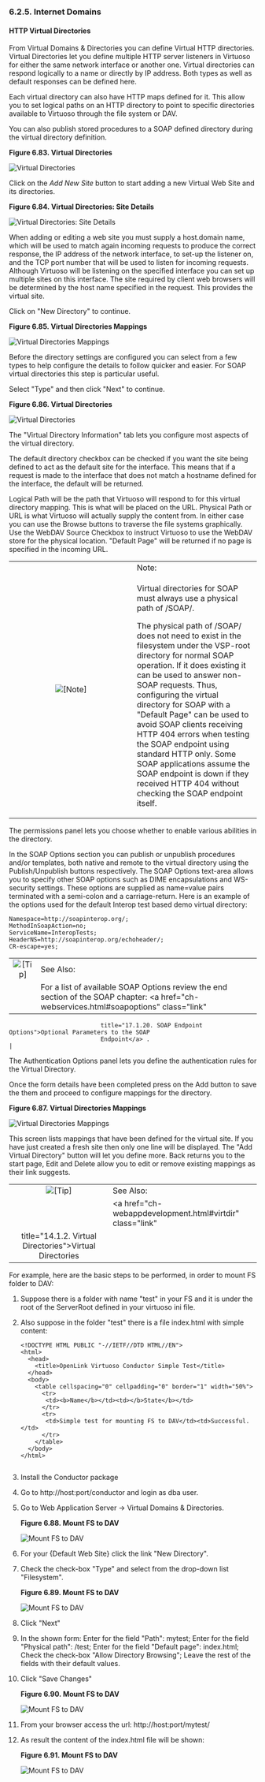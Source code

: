 <div>

<div>

<div>

<div>

### 6.2.5. Internet Domains

</div>

</div>

</div>

<div>

<div>

<div>

<div>

#### HTTP Virtual Directories

</div>

</div>

</div>

From Virtual Domains & Directories you can define Virtual HTTP
directories. Virtual Directories let you define multiple HTTP server
listeners in Virtuoso for either the same network interface or another
one. Virtual directories can respond logically to a name or directly by
IP address. Both types as well as default responses can be defined here.

Each virtual directory can also have HTTP maps defined for it. This
allow you to set logical paths on an HTTP directory to point to specific
directories available to Virtuoso through the file system or DAV.

You can also publish stored procedures to a SOAP defined directory
during the virtual directory definition.

<div>

<div>

**Figure 6.83. Virtual Directories**

<div>

<div>

![Virtual Directories](images/ui/admvirtdir001.png)

</div>

</div>

</div>

  

</div>

Click on the <span class="emphasis">*Add New Site*</span> button to
start adding a new Virtual Web Site and its directories.

<div>

<div>

**Figure 6.84. Virtual Directories: Site Details**

<div>

<div>

![Virtual Directories: Site Details](images/ui/admvirtdir002.png)

</div>

</div>

</div>

  

</div>

When adding or editing a web site you must supply a host.domain name,
which will be used to match again incoming requests to produce the
correct response, the IP address of the network interface, to set-up the
listener on, and the TCP port number that will be used to listen for
incoming requests. Although Virtuoso will be listening on the specified
interface you can set up multiple sites on this interface. The site
required by client web browsers will be determined by the host name
specified in the request. This provides the virtual site.

Click on "New Directory" to continue.

<div>

<div>

**Figure 6.85. Virtual Directories Mappings**

<div>

<div>

![Virtual Directories Mappings](images/ui/admvirtdir003.png)

</div>

</div>

</div>

  

</div>

Before the directory settings are configured you can select from a few
types to help configure the details to follow quicker and easier. For
SOAP virtual directories this step is particular useful.

Select "Type" and then click "Next" to continue.

<div>

<div>

**Figure 6.86. Virtual Directories**

<div>

<div>

![Virtual Directories](images/ui/admvirtdir004.png)

</div>

</div>

</div>

  

</div>

The "Virtual Directory Information" tab lets you configure most aspects
of the virtual directory.

The default directory checkbox can be checked if you want the site being
defined to act as the default site for the interface. This means that if
a request is made to the interface that does not match a hostname
defined for the interface, the default will be returned.

Logical Path will be the path that Virtuoso will respond to for this
virtual directory mapping. This is what will be placed on the URL.
Physical Path or URL is what Virtuoso will actually supply the content
from. In either case you can use the Browse buttons to traverse the file
systems graphically. Use the WebDAV Source Checkbox to instruct Virtuoso
to use the WebDAV store for the physical location. "Default Page" will
be returned if no page is specified in the incoming URL.

<div>

<table data-border="0" data-summary="Note: Note:">
<colgroup>
<col style="width: 50%" />
<col style="width: 50%" />
</colgroup>
<tbody>
<tr class="odd">
<td rowspan="2" style="text-align: center;" data-valign="top"
width="25"><img src="images/note.png" alt="[Note]" /></td>
<td style="text-align: left;">Note:</td>
</tr>
<tr class="even">
<td style="text-align: left;" data-valign="top"><p>Virtual directories
for SOAP must always use a physical path of /SOAP/.</p>
<p>The physical path of /SOAP/ does not need to exist in the filesystem
under the VSP-root directory for normal SOAP operation. If it does
existing it can be used to answer non-SOAP requests. Thus, configuring
the virtual directory for SOAP with a "Default Page" can be used to
avoid SOAP clients receiving HTTP 404 errors when testing the SOAP
endpoint using standard HTTP only. Some SOAP applications assume the
SOAP endpoint is down if they received HTTP 404 without checking the
SOAP endpoint itself.</p></td>
</tr>
</tbody>
</table>

</div>

The permissions panel lets you choose whether to enable various
abilities in the directory.

In the SOAP Options section you can publish or unpublish procedures
and/or templates, both native and remote to the virtual directory using
the Publish/Unpublish buttons respectively. The SOAP Options text-area
allows you to specify other SOAP options such as DIME encapsulations and
WS-security settings. These options are supplied as name=value pairs
terminated with a semi-colon and a carriage-return. Here is an example
of the options used for the default Interop test based demo virtual
directory:

``` programlisting
Namespace=http://soapinterop.org/;
MethodInSoapAction=no;
ServiceName=InteropTests;
HeaderNS=http://soapinterop.org/echoheader/;
CR-escape=yes;
```

<div>

|                            |                                                                                                                                         |
|:--------------------------:|:----------------------------------------------------------------------------------------------------------------------------------------|
| ![\[Tip\]](images/tip.png) | See Also:                                                                                                                               |
|                            | For a list of available SOAP Options review the end section of the SOAP chapter: <a href="ch-webservices.html#soapoptions" class="link" 
                              title="17.1.20. SOAP Endpoint Options">Optional Parameters to the SOAP                                                                   
                              Endpoint</a> .                                                                                                                           |

</div>

The Authentication Options panel lets you define the authentication
rules for the Virtual Directory.

Once the form details have been completed press on the Add button to
save the them and proceed to configure mappings for the directory.

<div>

<div>

**Figure 6.87. Virtual Directories Mappings**

<div>

<div>

![Virtual Directories Mappings](images/ui/admvirtdir006.png)

</div>

</div>

</div>

  

</div>

This screen lists mappings that have been defined for the virtual site.
If you have just created a fresh site then only one line will be
displayed. The "Add Virtual Directory" button will let you define more.
Back returns you to the start page, Edit and Delete allow you to edit or
remove existing mappings as their link suggests.

<div>

|                            |                                                             |
|:--------------------------:|:------------------------------------------------------------|
| ![\[Tip\]](images/tip.png) | See Also:                                                   |
|                            | <a href="ch-webappdevelopment.html#virtdir" class="link"    
                              title="14.1.2. Virtual Directories">Virtual Directories</a>  |

</div>

For example, here are the basic steps to be performed, in order to mount
FS folder to DAV:

<div>

1.  Suppose there is a folder with name "test" in your FS and it is
    under the root of the ServerRoot defined in your virtuoso ini file.

2.  Also suppose in the folder "test" there is a file index.html with
    simple content:

    ``` programlisting
    <!DOCTYPE HTML PUBLIC "-//IETF//DTD HTML//EN">
    <html>
      <head>
        <title>OpenLink Virtuoso Conductor Simple Test</title>
      </head>
      <body>
        <table cellspacing="0" cellpadding="0" border="1" width="50%">
          <tr>
           <td><b>Name</b></td><td></b>State</b></td>
          </tr>
          <tr>
           <td>Simple test for mounting FS to DAV</td><td>Successful.</td>
          </tr>
        </table>
      </body>
    </html>
      
    ```

3.  Install the Conductor package

4.  Go to http://host:port/conductor and login as dba user.

5.  Go to Web Application Server -\> Virtual Domains & Directories.

    <div>

    <div>

    **Figure 6.88. Mount FS to DAV**

    <div>

    <div>

    ![Mount FS to DAV](images/ui/admvirtdir011.png)

    </div>

    </div>

    </div>

      

    </div>

6.  For your {Default Web Site} click the link "New Directory".

7.  Check the check-box "Type" and select from the drop-down list
    "Filesystem".

    <div>

    <div>

    **Figure 6.89. Mount FS to DAV**

    <div>

    <div>

    ![Mount FS to DAV](images/ui/admvirtdir012.png)

    </div>

    </div>

    </div>

      

    </div>

8.  Click "Next"

9.  In the shown form: Enter for the field "Path": mytest; Enter for the
    field "Physical path": /test; Enter for the field "Default page":
    index.html; Check the check-box "Allow Directory Browsing"; Leave
    the rest of the fields with their default values.

10. Click "Save Changes"

    <div>

    <div>

    **Figure 6.90. Mount FS to DAV**

    <div>

    <div>

    ![Mount FS to DAV](images/ui/admvirtdir013.png)

    </div>

    </div>

    </div>

      

    </div>

11. From your browser access the url: http://host:port/mytest/

12. As result the content of the index.html file will be shown:

    <div>

    <div>

    **Figure 6.91. Mount FS to DAV**

    <div>

    <div>

    ![Mount FS to DAV](images/ui/admvirtdir014.png)

    </div>

    </div>

    </div>

      

    </div>

</div>

</div>

</div>
